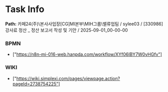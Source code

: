# Task Info

**Path:** 카페24(주)\본사사업장\[CG]MI본부\MIH그룹\밸류업팀 / sylee03 / [330986] 강사료 정산 _ 정산 보고서 작성 및 기안 / 2025-09-01_00-00-00

### BPMN
- ["https://n8n-mi-016-web.hanpda.com/workflow/XYf06IBY7W0vHGfv"]

### WIKI
- ["https://wiki.simplexi.com/pages/viewpage.action?pageId=2738754225"]

